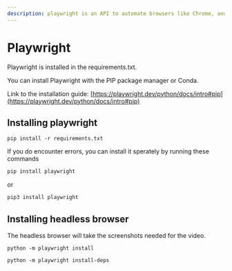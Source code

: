```yaml
---
description: playwright is an API to automate browsers like Chrome, and Firefox. etc... It is needed to take screenshots of the reddit thread
---
```


# Playwright

Playwright is installed in the requirements.txt.

You can install Playwright with the PIP package manager or Conda.

Link to the installation guide: [https://playwright.dev/python/docs/intro#pip](https://playwright.dev/python/docs/intro#pip)

## Installing playwright

```shell
pip install -r requirements.txt
```

If you do encounter errors, you can install it sperately by running these commands

```bash
pip install playwright
```

or

```bash
pip3 install playwright
```

## Installing headless browser

The headless browser will take the screenshots needed for the video.

```shell
python -m playwright install
```

```shell
python -m playwright install-deps
```
